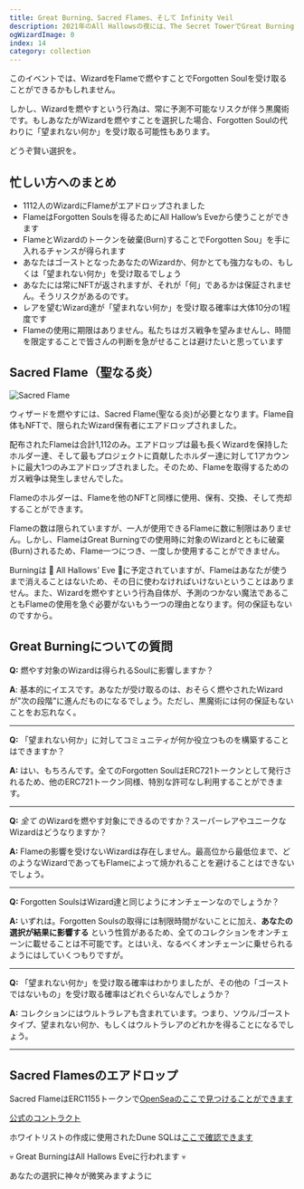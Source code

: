 ```yaml
---
title: Great Burning、Sacred Flames、そして Infinity Veil
description: 2021年のAll Hallowsの夜には、The Secret TowerでGreat Burningが開催されます。
ogWizardImage: 0
index: 14
category: collection
---
```


このイベントでは、WizardをFlameで燃やすことでForgotten Soulを受け取ることができるかもしれません。

しかし、Wizardを燃やすという行為は、常に予測不可能なリスクが伴う黒魔術です。もしあなたがWizardを燃やすことを選択した場合、Forgotten Soulの代わりに「望まれない何か」を受け取る可能性もあります。

どうぞ賢い選択を。

## 忙しい方へのまとめ

- 1112人のWizardにFlameがエアドロップされました
- FlameはForgotten Soulsを得るためにAll Hallow’s Eveから使うことができます
- FlameとWizardのトークンを破棄(Burn)することでForgotten Sou」を手に入れるチャンスが得られます
- あなたはゴーストとなったあなたのWizardか、何かとても強力なもの、もしくは「望まれない何か」を受け取るでしょう
- あなたには常にNFTが返されますが、それが「何」であるかは保証されません。そうリスクがあるのです。
- レアを望むWizard達が「望まれない何か」を受け取る確率は大体10分の1程度です
- Flameの使用に期限はありません。私たちはガス戦争を望みませんし、時間を限定することで皆さんの判断を急がせることは避けたいと思っています

## Sacred Flame（聖なる炎）

![Sacred Flame](https://nfts.forgottenrunes.com/ipfs/QmWG5jc3spgFGPfiX3Rd4YLNSxDjXRSxeBQsS9TytVL1YD)

ウィザードを燃やすには、Sacred Flame(聖なる炎)が必要となります。Flame自体もNFTで、限られたWizard保有者にエアドロップされました。

配布されたFlameは合計1,112のみ。エアドロップは最も長くWizardを保持したホルダー達、そして最もプロジェクトに貢献したホルダー達に対して1アカウントに最大1つのみエアドロップされました。そのため、Flameを取得するためのガス戦争は発生しませんでした。

Flameのホルダーは、Flameを他のNFTと同様に使用、保有、交換、そして売却することができます。

Flameの数は限られていますが、一人が使用できるFlameに数に制限はありません。しかし、FlameはGreat Burningでの使用時に対象のWizardとともに破棄(Burn)されるため、Flame一つにつき、一度しか使用することができません。

Burningは 🎃 All Hallows' Eve 🎃に予定されていますが、Flameはあなたが使うまで消えることはないため、その日に使わなければいけないということはありません。また、Wizardを燃やすという行為自体が、予測のつかない魔法であることもFlameの使用を急ぐ必要がないもう一つの理由となります。何の保証もないのですから。

## Great Burningについての質問

**Q:** 燃やす対象のWizardは得られるSoulに影響しますか？

**A**: 基本的にイエスです。あなたが受け取るのは、おそらく燃やされたWizardが"次の段階"に進んだものになるでしょう。ただし、黒魔術には何の保証もないことをお忘れなく。

---

**Q:** 「望まれない何か」に対してコミュニティが何か役立つものを構築することはできますか？

**A:** はい、もちろんです。全てのForgotten SoulはERC721トークンとして発行されるため、他のERC721トークン同様、特別な許可なし利用することができます。

---

**Q:** _全て_ のWizardを燃やす対象にできるのですか？スーパーレアやユニークなWizardはどうなりますか？

**A:** Flameの影響を受けないWizardは存在しません。最高位から最低位まで、どのようなWizardであってもFlameによって焼かれることを避けることはできないでしょう。

---

**Q:** Forgotten SoulsはWizard達と同じようにオンチェーンなのでしょうか？

**A:** いずれは。Forgotten Soulsの取得には制限時間がないことに加え、**あなたの選択が結果に影響する** という性質があるため、全てのコレクションをオンチェーンに載せることは不可能です。とはいえ、なるべくオンチェーンに乗せられるようにはしていくつもりですが。

---

**Q:** 「望まれない何か」を受け取る確率はわかりましたが、その他の「ゴーストではないもの」を受け取る確率はどれぐらいなんでしょうか？

**A:** コレクションにはウルトラレアも含まれています。つまり、ソウル/ゴーストタイプ、望まれない何か、もしくはウルトラレアのどれかを得ることになるでしょう。

---

## Sacred Flamesのエアドロップ

Sacred FlameはERC1155トークンで[OpenSeaのここで見つけることができます](https://opensea.io/assets/0x31158181b4b91a423bfdc758fc3bf8735711f9c5/0)

[公式のコントラクト](https://etherscan.io/address/0x31158181b4b91a423bfdc758fc3bf8735711f9c5#code)

ホワイトリストの作成に使用されたDune SQLは[ここで確認できます](https://gist.github.com/cryppadotta/df2e29112ab131fa371336b417278d3c)

💀 Great BurningはAll Hallows Eveに行われます 💀

あなたの選択に神々が微笑みますように
